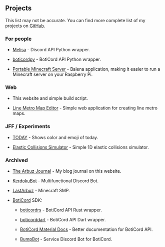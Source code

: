 ## Projects

This list may not be accurate. You can find more complete list of my projects on [GitHub](https://github.com/grey-cat-1908/).

### For people

* [Melisa](https://github.com/MelisaDev/melisa) - Discord API Python wrapper.
  
* [boticordpy](https://github.com/boticord/boticordpy) - BotiCord API Python wrapper.

* [Portable Minecraft Server](https://github.com/grey-cat-1908/portable-mc-server) - Balena application, making it easier to run a Minecraft server on your Raspberry Pi.

### Web

* This website and simple build script.

* [Line Metro Map Editor](https://github.com/grey-cat-1908/metro) - Simple web application for creating line metro maps.

### JFF / Experiments

* [TODAY](https://today.arbuz.icu/) - Shows color and emoji of today.

* [Elastic Collisions Simulator](https://arbuz.icu/blog/1d-collisions/) - Simple 1D elastic collisions simulator.

### Archived

* [The Arbuz Journal](https://arbuz.icu/blog) - My blog journal on this website.

* [KerdokuBot](https://kerdoku.top/) - Multifunctional Discord Bot.

* [LastArbuz](https://lastarbuz.lol/) - Minecraft SMP.
  
* [BotiCord](https://github.com/boticord) SDK: 
    
    * [boticordrs](https://github.com/boticord/boticordrs) - BotiCord API Rust wrapper.
    
    * [boticorddart](https://github.com/grey-cat-1908/boticorddart) - BotiCord API Dart wrapper.
    
    * [BotiCord Material Docs](https://github.com/boticord/docs) - Better documentation for BotiCord API.

    * [BumpBot](https://boticord.top/bot/947141336451153931) - Service Discord Bot for BotiCord.
